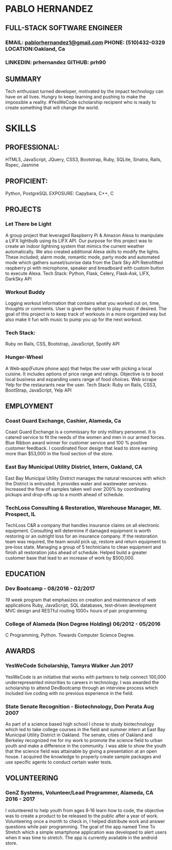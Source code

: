 # PABLO HERNANDEZ
## FULL-STACK SOFTWARE ENGINEER
### EMAIL: pablorhernandez1@gmail.com PHONE: (510)432-0329 LOCATION:Oakland, Ca
### LINKEDIN: prhernandez GITHUB: prh90

## SUMMARY
Tech enthusiast turned developer, motivated by the impact technology can have on all lives. Hungry to keep learning and pushing to make
the impossible a reality. #YesWeCode scholarship recipient who is ready to create something that will change the world.

# SKILLS
## PROFESSIONAL:
HTML5, JavaScript, JQuery, CSS3, Bootstrap, Ruby, SQLite, Sinatra, Rails, Rspec, Jasmine
## PROFICIENT:
Python, PostgreSQL EXPOSURE: Capybara, C++, C

## PROJECTS
### Let There be Light
A group project that leveraged Raspberry Pi & Amazon Alexa to manipulate a LIFX lightbulb using its LIFX API. Our purpose for this project was to create an indoor lightning system that mimics the current weather automatically. We also created additional Alexa skills to modify the lights. These included; alarm mode, romantic mode, party mode and automated mode which gathers sunset/sunrise data from the Dark Sky API
Retrofitted raspberry pi with microphone, speaker and breadboard with custom button to execute Alexa. Tech Stack: Python, Flask, Celery, Flask‐Ask, LIFX, DarkSky API

### Workout Buddy
Logging workout information that contains what you worked out on, time, thoughts or comments. User is given the option to play music if desired. The goal of this project is to keep track of workouts in a more organized way but also make it fun with music to pump you up for the next workout.
### Tech Stack:
Ruby on Rails, CSS, Bootstrap, JavaScript, Spotify API

### Hunger-Wheel
A Web‐app(Future phone app) that helps the user with picking a local cuisine. It includes options of price range and ratings. Objective is to boost local business and expanding users range of food choices. Web scrape Yelp for the restaurants near the user. Tech Stack: Ruby on Rails, CSS3, BootStrap, JavaScript, Yelp API

## EMPLOYMENT
### Coast Guard Exchange, Cashier, Alameda, Ca

Coast Guard Exchange is a commissary for only military personnel. It is catered service to fit the needs of the women and men in our armed forces.
Blue Ribbon award winner for customer service and 100 % positive customer feedback. I coordinated floor design that lead to store earning more than $53,000 in the food section of the store.

### East Bay Municipal Utility District, Intern, Oakland, CA
East Bay Municipal Utility District manages the natural resources with which the District is entrusted. It provides water and wastewater services.
Increased the flow of samples taken well over 200% by coordinating pickups and drop‐offs up to a month ahead of schedule.

### TechLoss Consulting & Restoration, Warehouse Manager, Mt. Prospect, IL
TechLoss C&R a company that handles insurance claims on all electronic equipment. Consulting will determine if damaged equipment is worth restoring or an outright loss for an insurance company. If the restoration team was required, the team would pick up, restore and return equipment to pre‐loss state.
Managing a group of 5 technicians to clean equipment and finish all restoration jobs ahead of schedule. Helped build a greater customer base that lead to an increase of work by $500,000.

## EDUCATION
### Dev Bootcamp - 08/2016 - 02/2017
19 week program that emphasizes on creation and maintenance of web applications Ruby, JavaScript, SQL databases, test‐driven development MVC design and RESTful routing 1000+ hours of pair programming

### College of Alameda (Non Degree Holding) 06/2012 - 05/2016
C Programming, Python. Towards Computer Science Degree.

## AWARDS
### YesWeCode Scholarship, Tamyra Walker Jun 2017
YesWeCode is an initiative that works with partners to help connect 100,000 underrepresented minorities to careers in technology. I was awarded the scholarship to attend DevBootcamp through an interview process which included live coding with no previous experience in the field.

### State Senate Recognition - Biotechnology, Don Perata Aug 2007
As part of a science based high school I chose to study biotechnology which led to take college courses in the field and summer intern at East Bay Municipal Utility District in Oakland. The senate, cities of Oakland and Berkeley recognized me for my work to promote the science field to urban youth and make a difference in the community. I was able to show the youth that the science field was attainable by giving a presentation at an open house. I acquired the knowledge to properly create sample packages and use specific agents to conduct certain water tests.

## VOLUNTEERING
### GenZ Systems, Volunteer/Lead Programmer, Alameda, CA 2016 - 2017
I volunteered to help youth from ages 8‐16 learn how to code, the objective was to create a product to be released to the public after a year of work. Volunteering once a month to check in, I helped distribute work and answer questions while pair programming. The goal of the app named Time To Stretch which a simple smartphone application was developed to alert users when it was time to stretch. The app is currently available in the android store.
